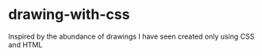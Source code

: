 # drawing-with-css
Inspired by the abundance of drawings I have seen created only using CSS and HTML 
